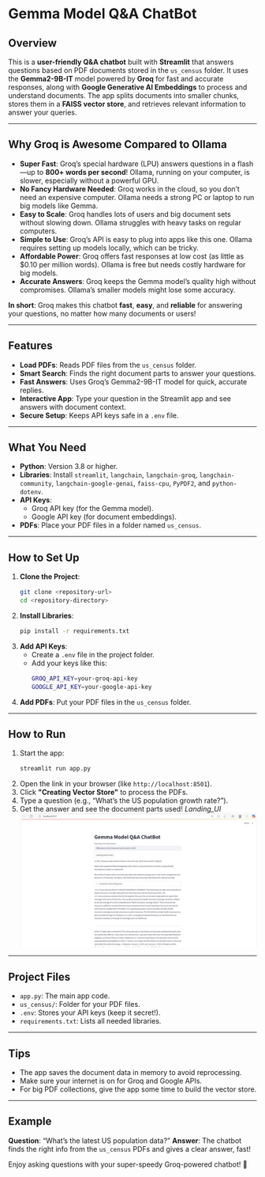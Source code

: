 # Gemma Model Q&A ChatBot

## Overview
This is a **user-friendly Q&A chatbot** built with **Streamlit** that answers questions based on PDF documents stored in the `us_census` folder. It uses the **Gemma2-9B-IT** model powered by **Groq** for fast and accurate responses, along with **Google Generative AI Embeddings** to process and understand documents. The app splits documents into smaller chunks, stores them in a **FAISS vector store**, and retrieves relevant information to answer your queries.

---

## Why Groq is Awesome Compared to Ollama
- **Super Fast**: Groq’s special hardware (LPU) answers questions in a flash—up to **800+ words per second**! Ollama, running on your computer, is slower, especially without a powerful GPU.
- **No Fancy Hardware Needed**: Groq works in the cloud, so you don’t need an expensive computer. Ollama needs a strong PC or laptop to run big models like Gemma.
- **Easy to Scale**: Groq handles lots of users and big document sets without slowing down. Ollama struggles with heavy tasks on regular computers.
- **Simple to Use**: Groq’s API is easy to plug into apps like this one. Ollama requires setting up models locally, which can be tricky.
- **Affordable Power**: Groq offers fast responses at low cost (as little as $0.10 per million words). Ollama is free but needs costly hardware for big models.
- **Accurate Answers**: Groq keeps the Gemma model’s quality high without compromises. Ollama’s smaller models might lose some accuracy.

**In short**: Groq makes this chatbot **fast**, **easy**, and **reliable** for answering your questions, no matter how many documents or users!

---

## Features
- **Load PDFs**: Reads PDF files from the `us_census` folder.
- **Smart Search**: Finds the right document parts to answer your questions.
- **Fast Answers**: Uses Groq’s Gemma2-9B-IT model for quick, accurate replies.
- **Interactive App**: Type your question in the Streamlit app and see answers with document context.
- **Secure Setup**: Keeps API keys safe in a `.env` file.

---

## What You Need
- **Python**: Version 3.8 or higher.
- **Libraries**: Install `streamlit`, `langchain`, `langchain-groq`, `langchain-community`, `langchain-google-genai`, `faiss-cpu`, `PyPDF2`, and `python-dotenv`.
- **API Keys**:
  - Groq API key (for the Gemma model).
  - Google API key (for document embeddings).
- **PDFs**: Place your PDF files in a folder named `us_census`.

---

## How to Set Up
1. **Clone the Project**:
   ```bash
   git clone <repository-url>
   cd <repository-directory>
   ```
2. **Install Libraries**:
   ```bash
   pip install -r requirements.txt
   ```
3. **Add API Keys**:
   - Create a `.env` file in the project folder.
   - Add your keys like this:
     ```bash
     GROQ_API_KEY=your-groq-api-key
     GOOGLE_API_KEY=your-google-api-key
     ```
4. **Add PDFs**: Put your PDF files in the `us_census` folder.

---

## How to Run
1. Start the app:
   ```bash
   streamlit run app.py
   ```
2. Open the link in your browser (like `http://localhost:8501`).
3. Click **"Creating Vector Store"** to process the PDFs.
4. Type a question (e.g., “What’s the US population growth rate?”).
5. Get the answer and see the document parts used!
_Landing_UI_
![Screen_shot](Landing_UI.png)

---

## Project Files
- `app.py`: The main app code.
- `us_census/`: Folder for your PDF files.
- `.env`: Stores your API keys (keep it secret!).
- `requirements.txt`: Lists all needed libraries.

---

## Tips
- The app saves the document data in memory to avoid reprocessing.
- Make sure your internet is on for Groq and Google APIs.
- For big PDF collections, give the app some time to build the vector store.

---

## Example
**Question**: “What’s the latest US population data?”
**Answer**: The chatbot finds the right info from the `us_census` PDFs and gives a clear answer, fast!

Enjoy asking questions with your super-speedy Groq-powered chatbot! 🚀